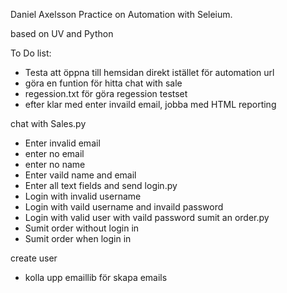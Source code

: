 Daniel Axelsson Practice on Automation with Seleium.

based on UV and Python


To Do list:
* Testa att öppna till hemsidan direkt istället för automation url
* göra en funtion för hitta chat with sale
* regession.txt för göra regession testset
* efter klar med enter invaild email, jobba med HTML reporting

chat with Sales.py
- Enter invalid email
- enter no email
- enter no name
- Enter vaild name and email
- Enter all text fields and send
login.py
- Login with invalid username
- Login with vaild username and invaild password
- Login with valid user with vaild password
sumit an order.py
- Sumit order without login in
- Sumit order when login in

create user
* kolla upp emaillib för skapa emails


